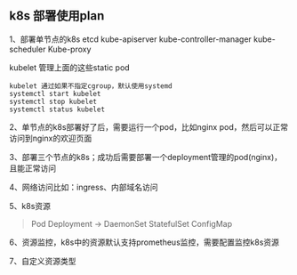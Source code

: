 
## k8s 部署使用plan

1、部署单节点的k8s
etcd
kube-apiserver
kube-controller-manager
kube-scheduler
Kube-proxy

kubelet 管理上面的这些static pod
```text
kubelet 通过如果不指定cgroup，默认使用systemd
systemctl start kubelet
systemctl stop kubelet
systemctl status kubelet
```

2、单节点的k8s部署好了后，需要运行一个pod，比如nginx pod，然后可以正常访问到nginx的欢迎页面

3、部署三个节点的k8s；成功后需要部署一个deployment管理的pod(nginx)，且能正常访问

4、网络访问比如：ingress、内部域名访问

5、k8s资源
> Pod
> Deployment  -> 
> DaemonSet
> StatefulSet
> ConfigMap

6、资源监控，k8s中的资源默认支持prometheus监控，需要配置监控k8s资源

7、自定义资源类型